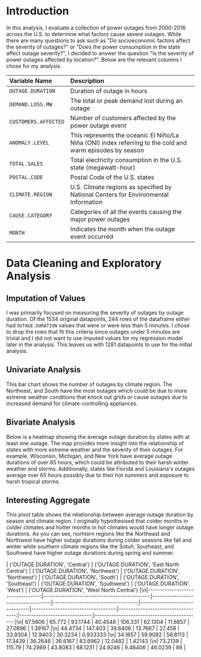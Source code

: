 # Introduction
In this analysis, I evaluate a collection of power outages from 2000-2016 across the U.S. to determine what factors cause severe outages. While there are many questions to ask such as "Do socioeconomic factors affect the severity of outages?" or "Does the power consumption in the state affect outage severity?", I decided to answer the question "Is the severity of power outages affected by location?". Below are the relevant columns I chose for my analysis.

| Variable Name | Description |
| :---          | :---------- |
| `OUTAGE.DURATION` | Duration of outage in hours |
| `DEMAND.LOSS.MW` | The total or peak demand lost during an outage |
| `CUSTOMERS.AFFECTED` | Number of customers affected by the power outage event |
| `ANOMALY.LEVEL` | This represents the oceanic El Niño/La Niña (ONI) index referring to the cold and warm episodes by season |
| `TOTAL.SALES` | Total electricity consumption in the U.S. state (megawatt-hour) |
| `POSTAL.CODE` | Postal Code of the U.S. states |
| `CLIMATE.REGION` | U.S. Climate regions as specified by National Centers for Environmental Information |
| `CAUSE.CATEGORY` | Categories of all the events causing the major power outages |
| `MONTH` | Indicates the month when the outage event occurred |

# Data Cleaning and Exploratory Analysis

## Imputation of Values
I was primarily focused on measuring the severity of outages by outage duration. Of the 1534 original datapoints, 244 rows of the dataframe either had `OUTAGE.DURATION` values that were or were less than 5 minutes. I chose to drop the rows that fit this criteria since outages under 5 minutes are trivial and I did not want to use imputed values for my regression model later in the analysis. This leaves us with 1281 datapoints to use for the initial analysis.

## Univariate Analysis
This bar chart shows the number of outages by climate region. The Northeast, and South have the most outages which could be due to more extreme weather conditions that knock out grids or cause outages due to increased demand for climate-controlling appliances.

## Bivariate Analysis
Below is a heatmap showing the average outage duration by states with at least one outage. The map provides more insight into the relationship of states with more extreme weather and the severity of their outages. For example, Wisconsin, Michigan, and New York have average outage durations of over 85 hours, which could be attributed to their harsh winter weather and storms. Additionally, states like Florida and Louisiana's outages average over 65 hours possibly due to their hot summers and exposure to harsh tropical storms.

## Interesting Aggregate
This pivot table shows the relationship between average outage duration by season and climate region. I originally hypothesised that colder months in colder climates and hotter months in hot climates would have longer outage durations. As you can see, norhtern regions like the Northeast and Northwest have higher outage durations during colder seasons like fall and winter while southern climate regions like the Sotuh, Southeast, and Southwest have higher outage durations during spring and summer.

|   ('OUTAGE.DURATION', 'Central') |   ('OUTAGE.DURATION', 'East North Central') |   ('OUTAGE.DURATION', 'Northeast') |   ('OUTAGE.DURATION', 'Northwest') |   ('OUTAGE.DURATION', 'South') |   ('OUTAGE.DURATION', 'Southeast') |   ('OUTAGE.DURATION', 'Southwest') |   ('OUTAGE.DURATION', 'West') |   ('OUTAGE.DURATION', 'West North Central') |\n|---------------------------------:|--------------------------------------------:|-----------------------------------:|-----------------------------------:|-------------------------------:|-----------------------------------:|-----------------------------------:|------------------------------:|--------------------------------------------:|\n|                          67.5606 |                                     65.772  |                            93.1744 |                            40.4548 |                       106.331  |                            62.1304 |                           11.6857  |                       27.0896 |                                    1.39167  |\n|                          44.4734 |                                    147.403  |                            39.8406 |                            13.7667 |                        27.458  |                            33.9304 |                           12.9403  |                       30.3234 |                                    0.933333 |\n|                          34.1657 |                                     59.9082 |                            56.8113 |                            17.3439 |                        36.2646 |                            36.6167 |                           83.6962  |                       12.0482 |                                    1.42143  |\n|                          73.2139 |                                    115.79   |                            74.2989 |                            43.8083 |                        68.1231 |                            24.9246 |                            9.48406 |                       46.0239 |                                   86        |
